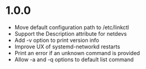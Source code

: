 # 1.0.0
* Move default configuration path to /etc/linkctl
* Support the Description attribute for netdevs
* Add -v option to print version info
* Improve UX of systemd-networkd restarts
* Print an error if an unknown command is provided
* Allow -a and -q options to default list command
